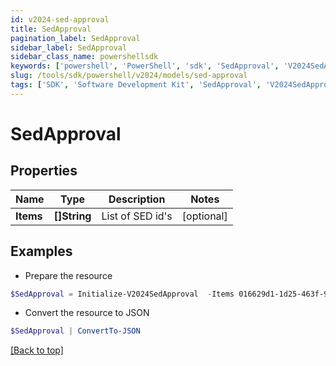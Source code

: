 ```yaml
---
id: v2024-sed-approval
title: SedApproval
pagination_label: SedApproval
sidebar_label: SedApproval
sidebar_class_name: powershellsdk
keywords: ['powershell', 'PowerShell', 'sdk', 'SedApproval', 'V2024SedApproval']
slug: /tools/sdk/powershell/v2024/models/sed-approval
tags: ['SDK', 'Software Development Kit', 'SedApproval', 'V2024SedApproval']
---
```


# SedApproval

## Properties

| Name      | Type         | Description      | Notes      |
| --------- | ------------ | ---------------- | ---------- |
| **Items** | **[]String** | List of SED id's | [optional] |

## Examples

- Prepare the resource

```powershell
$SedApproval = Initialize-V2024SedApproval  -Items 016629d1-1d25-463f-97f3-c6686846650
```

- Convert the resource to JSON

```powershell
$SedApproval | ConvertTo-JSON
```

[[Back to top]](#)
